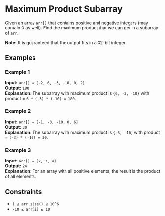 # Maximum Product Subarray

Given an array `arr[]` that contains positive and negative integers (may contain 0 as well). Find the maximum product that we can get in a subarray of `arr`.

**Note:** It is guaranteed that the output fits in a 32-bit integer.

## Examples

### Example 1
**Input:** `arr[] = [-2, 6, -3, -10, 0, 2]`  
**Output:** `180`  
**Explanation:** The subarray with maximum product is `{6, -3, -10}` with product = `6 * (-3) * (-10) = 180`.

### Example 2
**Input:** `arr[] = [-1, -3, -10, 0, 6]`  
**Output:** `30`  
**Explanation:** The subarray with maximum product is `{-3, -10}` with product = `(-3) * (-10) = 30`.

### Example 3
**Input:** `arr[] = [2, 3, 4]`  
**Output:** `24`  
**Explanation:** For an array with all positive elements, the result is the product of all elements.

## Constraints
- `1 ≤ arr.size() ≤ 10^6`
- `-10 ≤ arr[i] ≤ 10`